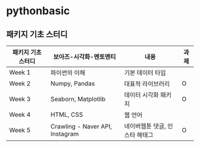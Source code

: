 # pythonbasic

## 패키지 기초 스터디
|패키지 기초 스터디|보아즈-시각화-멘토멘티|내용|과제|
|------|---|---|---|
|Week 1|파이썬의 이해|기본 데이터 타입||
|Week 2|Numpy, Pandas|대표적 라이브러리|O|
|Week 3|Seaborn, Matplotlib|데이터 시각화 패키지|O|
|Week 4|HTML, CSS|웹 언어||
|Week 5|Crawling - Naver API, Instagram|네이버웹툰 댓글, 인스타 해태그|O|

